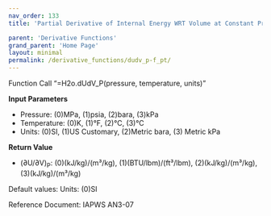 ```yaml
---
nav_order: 133
title: 'Partial Derivative of Internal Energy WRT Volume at Constant Pressure f(P, T)'

parent: 'Derivative Functions'
grand_parent: 'Home Page'
layout: minimal
permalink: /derivative_functions/dudv_p-f_pt/
---
```


Function Call “=H2o.dUdV\_P(pressure, temperature, units)”

**Input Parameters**

- Pressure: (0)MPa, (1)psia, (2)bara, (3)kPa
- Temperature: (0)K, (1)°F, (2)°C, (3)°C
- Units: (0)SI, (1)US Customary, (2)Metric bara, (3) Metric kPa

**Return Value**

- (∂U/∂V)<sub>P</sub>: (0)(kJ/kg)/(m³/kg), (1)(BTU/lbm)/(ft³/lbm), (2)(kJ/kg)/(m³/kg), (3)(kJ/kg)/(m³/kg)

Default values: Units: (0)SI

Reference Document: IAPWS AN3-07